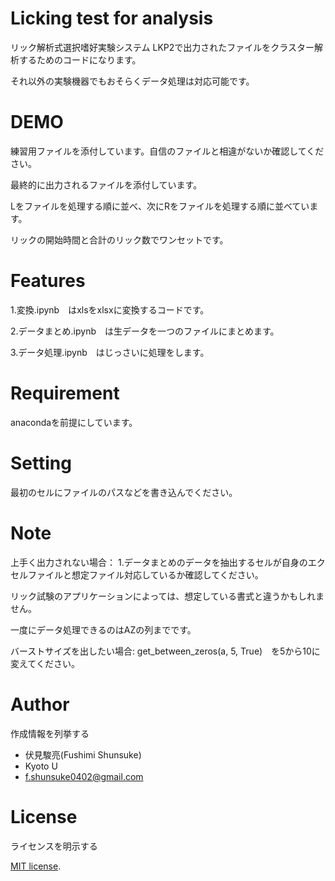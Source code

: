 # Licking test for analysis

リック解析式選択嗜好実験システム LKP2で出力されたファイルをクラスター解析するためのコードになります。

それ以外の実験機器でもおそらくデータ処理は対応可能です。


# DEMO
練習用ファイルを添付しています。自信のファイルと相違がないか確認してください。



最終的に出力されるファイルを添付しています。

Lをファイルを処理する順に並べ、次にRをファイルを処理する順に並べています。

リックの開始時間と合計のリック数でワンセットです。


# Features
1.変換.ipynb　はxlsをxlsxに変換するコードです。

2.データまとめ.ipynb　は生データを一つのファイルにまとめます。

3.データ処理.ipynb　はじっさいに処理をします。


# Requirement

anacondaを前提にしています。

# Setting

最初のセルにファイルのパスなどを書き込んでください。


# Note


上手く出力されない場合：
1.データまとめのデータを抽出するセルが自身のエクセルファイルと想定ファイル対応しているか確認してください。

リック試験のアプリケーションによっては、想定している書式と違うかもしれません。

一度にデータ処理できるのはAZの列までです。

バーストサイズを出したい場合:
get_between_zeros(a, 5, True)　を5から10に変えてください。


# Author

作成情報を列挙する

* 伏見駿亮(Fushimi Shunsuke)
* Kyoto U
* f.shunsuke0402@gmail.com

# License
ライセンスを明示する

[MIT license](https://en.wikipedia.org/wiki/MIT_License).


